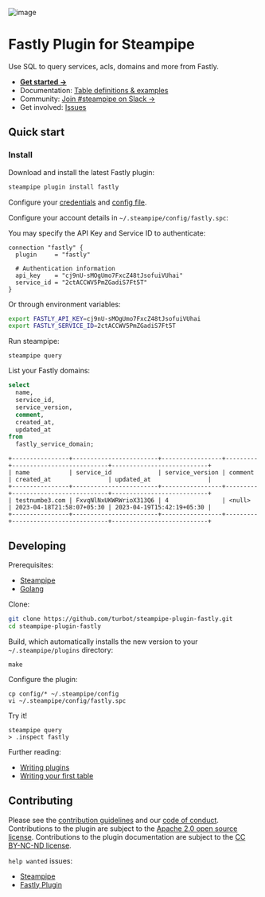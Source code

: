 ![image](https://hub.steampipe.io/images/plugins/turbot/fastly-social-graphic.png)

# Fastly Plugin for Steampipe

Use SQL to query services, acls, domains and more from Fastly.

- **[Get started →](https://hub.steampipe.io/plugins/turbot/fastly)**
- Documentation: [Table definitions & examples](https://hub.steampipe.io/plugins/turbot/fastly/tables)
- Community: [Join #steampipe on Slack →](https://turbot.com/community/join)
- Get involved: [Issues](https://github.com/turbot/steampipe-plugin-fastly/issues)

## Quick start

### Install

Download and install the latest Fastly plugin:

```bash
steampipe plugin install fastly
```

Configure your [credentials](https://hub.steampipe.io/plugins/turbot/fastly#credentials) and [config file](https://hub.steampipe.io/plugins/turbot/fastly#configuration).

Configure your account details in `~/.steampipe/config/fastly.spc`:

You may specify the API Key and Service ID to authenticate:

```hcl
connection "fastly" {
  plugin     = "fastly"

  # Authentication information
  api_key    = "cj9nU-sMOgUmo7FxcZ48tJsofuiVUhai"
  service_id = "2ctACCWV5PmZGadiS7Ft5T"
}
```

Or through environment variables:

```sh
export FASTLY_API_KEY=cj9nU-sMOgUmo7FxcZ48tJsofuiVUhai
export FASTLY_SERVICE_ID=2ctACCWV5PmZGadiS7Ft5T
```

Run steampipe:

```shell
steampipe query
```

List your Fastly domains:

```sql
select
  name,
  service_id,
  service_version,
  comment,
  created_at,
  updated_at
from
  fastly_service_domain;
```

```
+----------------+------------------------+-----------------+---------+---------------------------+---------------------------+
| name           | service_id             | service_version | comment | created_at                | updated_at                |
+----------------+------------------------+-----------------+---------+---------------------------+---------------------------+
| testnumbe3.com | FxvqNlNxUKWRWrioX313Q6 | 4               | <null>  | 2023-04-18T21:58:07+05:30 | 2023-04-19T15:42:19+05:30 |
+----------------+------------------------+-----------------+---------+---------------------------+---------------------------+
```

## Developing

Prerequisites:

- [Steampipe](https://steampipe.io/downloads)
- [Golang](https://golang.org/doc/install)

Clone:

```sh
git clone https://github.com/turbot/steampipe-plugin-fastly.git
cd steampipe-plugin-fastly
```

Build, which automatically installs the new version to your `~/.steampipe/plugins` directory:

```
make
```

Configure the plugin:

```
cp config/* ~/.steampipe/config
vi ~/.steampipe/config/fastly.spc
```

Try it!

```
steampipe query
> .inspect fastly
```

Further reading:

- [Writing plugins](https://steampipe.io/docs/develop/writing-plugins)
- [Writing your first table](https://steampipe.io/docs/develop/writing-your-first-table)

## Contributing

Please see the [contribution guidelines](https://github.com/turbot/steampipe/blob/main/CONTRIBUTING.md) and our [code of conduct](https://github.com/turbot/steampipe/blob/main/CODE_OF_CONDUCT.md). Contributions to the plugin are subject to the [Apache 2.0 open source license](https://github.com/turbot/steampipe-plugin-fastly/blob/main/LICENSE). Contributions to the plugin documentation are subject to the [CC BY-NC-ND license](https://github.com/turbot/steampipe-plugin-fastly/blob/main/docs/LICENSE).

`help wanted` issues:

- [Steampipe](https://github.com/turbot/steampipe/labels/help%20wanted)
- [Fastly Plugin](https://github.com/turbot/steampipe-plugin-fastly/labels/help%20wanted)
